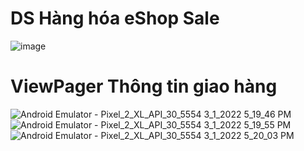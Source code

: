 # DS Hàng hóa eShop Sale
![image](https://user-images.githubusercontent.com/87421671/157368132-13f5e82d-474e-40b6-a5ac-944afb1021b5.png)
# ViewPager Thông tin giao hàng
![Android Emulator - Pixel_2_XL_API_30_5554 3_1_2022 5_19_46 PM](https://user-images.githubusercontent.com/87421671/156154463-833eb4ab-d47b-4998-8659-3b09622b5ef0.png)
![Android Emulator - Pixel_2_XL_API_30_5554 3_1_2022 5_19_55 PM](https://user-images.githubusercontent.com/87421671/156154469-aee28b6e-e698-4d9c-8408-940d7c293087.png)
![Android Emulator - Pixel_2_XL_API_30_5554 3_1_2022 5_20_03 PM](https://user-images.githubusercontent.com/87421671/156154478-313f12b9-4ee9-441a-9df6-1da51c7996dd.png)
